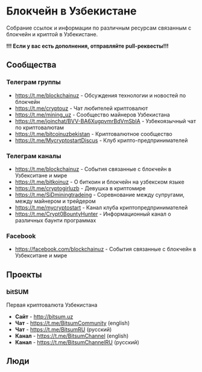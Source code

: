 # Блокчейн в Узбекистане

Собрание ссылок и информации по различным ресурсам связанным с блокчейн и криптой в Узбекистане.

**!!! Если у вас есть дополнения, отправляйте pull-реквесты!!!**

## Сообщества

### Телеграм группы

* https://t.me/blockchainuz - Обсуждения технологии и новостей по блокчейн
* https://t.me/cryptouz - Чат любителей криптовалют
* https://t.me/mining_uz - Сообщество майнеров Узбекистана
* https://t.me/joinchat/BVV-BA6XugpvmrBdVmSbIA - Узбекоязычный чат по криптовалютам
* https://t.me/bitcoinuzbekistan - Криптовалютное сообщество
* https://t.me/MycryptostartDiscus - Клуб крипто-предпринимателей

### Телеграм каналы

* https://t.me/blockchainuz - События связанные с блокчейн в Узбекситане и мире
* https://t.me/bitkoinuz - О биткоин и блокчейн на узбекском языке
* https://t.me/cryptogirluzb - Девушка в криптомире
* https://t.me/SiDminingtradeing - Соревнование между супругами, между майнером и трейдером
* https://t.me/mycryptostart - Канал клуба криптопредпринимателей 
* https://t.me/Crypt0BountyHunter - Информационный канал о различных баунти программах


### Facebook

* https://facebook.com/blockchainuz - События связанные с блокчейн в Узбекситане и мире

## Проекты

### bitSUM
Первая криптовалюта Узбекистана
* **Сайт** - http://bitsum.uz
* **Чат** - https://t.me/BitsumCommunity (english)
* **Чат** - https://t.me/BitsumRU (русский)
* **Канал** - https://t.me/BitsumChannel (english)
* **Канал** - https://t.me/BitsumChannelRU (русский)

## Люди

